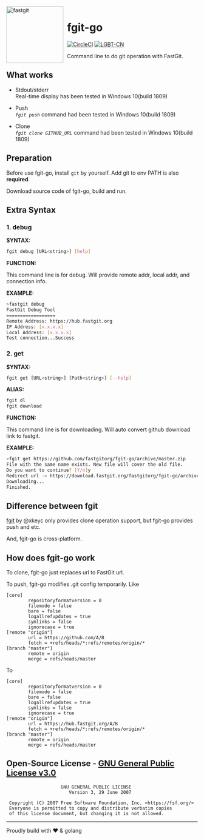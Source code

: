 <img width="150" height="150" align="left" style="float: left; margin: 0 10px 0 0;" alt="fastgit" src="https://cdn.jsdelivr.net/gh/FastGitORG/logo@ad87e38c7101537010b3dc6f7d4d52bd1f915002/v2.1.png">

# fgit-go

[![CircleCI](https://circleci.com/gh/fastgitorg/fgit-go/tree/master.svg?style=svg)](https://circleci.com/gh/fastgitorg/fgit-go/tree/master)
[![LGBT-CN](https://img.shields.io/badge/Support-LGBTQIA-FF0000?style=flat-square)](https://git.io/JfJiO)

Command line to do git operation with FastGit.

## What works

- Stdout/stderr  
Real-time display has been tested in Windows 10(build 1809)

- Push  
*`fgit push`* command had been tested in Windows 10(build 1809)

- Clone  
*`fgit clone GITHUB_URL`* command had been tested in Windows 10(build 1809)

## Preparation

Before use fgit-go, install `git` by yourself. Add git to env PATH is also **required**.

Download source code of fgit-go, build and run.

## Extra Syntax

### 1. debug

**SYNTAX:**

```bash
fgit debug [URL<string>] [help]
```

**FUNCTION:**

This command line is for debug. Will provide remote addr, local addr, and connection info.

**EXAMPLE:**

```bash
>fastgit debug
FastGit Debug Tool
==================
Remote Address: https://hub.fastgit.org
IP Address: [x.x.x.x]
Local Address: [x.x.x.x]
Test connection...Success
```

### 2. get

**SYNTAX:**

```bash
fgit get [URL<string>] [Path<string>] [--help]
```

**ALIAS:**

```bash
fgit dl
fgit download
```

**FUNCTION:**

This command line is for downloading. Will auto convert github download link to fastgit.

**EXAMPLE:**

```bash
>fgit get https://github.com/fastgitorg/fgit-go/archive/master.zip
File with the same name exists. New file will cover the old file.
Do you want to continue? [Y/n]y
Redirect url -> https://download.fastgit.org/fastgitorg/fgit-go/archive/master.zip
Downloading...
Finished.
```

## Difference between fgit

[fgit](https://github.com/fastgitorg/fgit) by @xkeyc only provides clone operation support, but fgit-go provides push and etc.

And, fgit-go is cross-platform.

## How does fgit-go work

To clone, fgit-go just replaces url to FastGit url.

To push, fgit-go modifies .git config temporarily. Like

```config
[core]
        repositoryformatversion = 0
        filemode = false
        bare = false
        logallrefupdates = true
        symlinks = false
        ignorecase = true
[remote "origin"]
        url = https://github.com/A/B
        fetch = +refs/heads/*:refs/remotes/origin/*
[branch "master"]
        remote = origin
        merge = refs/heads/master
```

To

```config
[core]
        repositoryformatversion = 0
        filemode = false
        bare = false
        logallrefupdates = true
        symlinks = false
        ignorecase = true
[remote "origin"]
        url = https://hub.fastgit.org/A/B
        fetch = +refs/heads/*:refs/remotes/origin/*
[branch "master"]
        remote = origin
        merge = refs/heads/master
```

## Open-Source License - [GNU General Public License v3.0](LICENSE)

```license
                    GNU GENERAL PUBLIC LICENSE
                       Version 3, 29 June 2007

 Copyright (C) 2007 Free Software Foundation, Inc. <https://fsf.org/>
 Everyone is permitted to copy and distribute verbatim copies
 of this license document, but changing it is not allowed.
```

-----
Proudly build with ❤️ & golang
